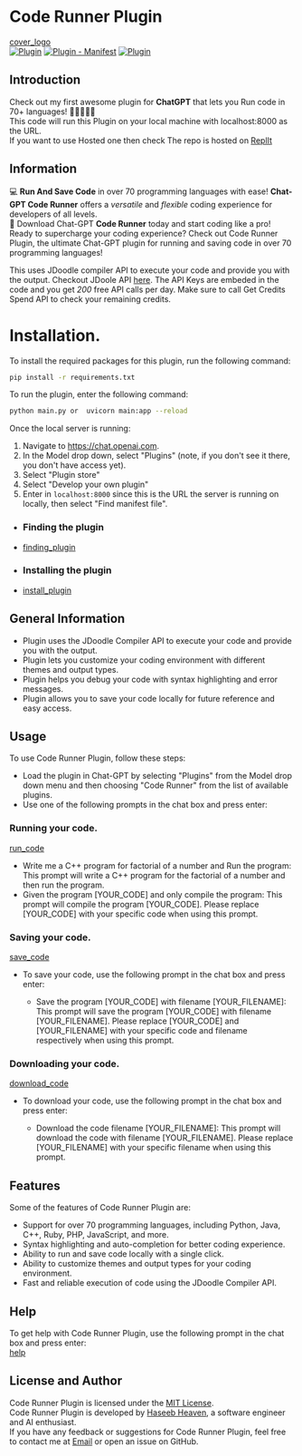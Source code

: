 # Code Runner Plugin
[cover_logo](https://github.com/haseeb-heaven/CodeRunner-Plugin/resources/logo.png?raw=true "")</br>
[![Plugin](https://img.shields.io/badge/Code%20Runner-Plugin-blue)](https://coderunner-plugin.haseebmir.repl.co)
[![Plugin - Manifest](https://img.shields.io/badge/Code%20Runner-Manifest-blue)](https://coderunner-plugin.haseebmir.repl.co/.well-known/ai-plugin.json)
[![Plugin](https://img.shields.io/badge/Code%20Runner-Hosted-blue)](https://replit.com/@HaseebMir/CodeRunner-Plugin)

## Introduction
Check out my first awesome plugin for **ChatGPT** that lets you Run code in 70+ languages! 🙌👩‍💻👨‍💻 </br>
This code will run this Plugin on your local machine with localhost:8000 as the URL. </br>
If you want to use Hosted one then check The repo is hosted on [ReplIt](https://replit.com/@HaseebMir/CodeRunner-Plugin)

## Information
💻 **Run And Save Code** in over 70 programming languages with ease! **Chat-GPT Code Runner** offers a *versatile* and *flexible* coding experience for developers of all levels.</br>
💾 Download Chat-GPT **Code Runner** today and start coding like a pro!</br>
Ready to supercharge your coding experience? Check out Code Runner Plugin, the ultimate Chat-GPT plugin for running and saving code in over 70 programming languages!</br>

This uses JDoodle compiler API to execute your code and provide you with the output.
Checkout JDoole API [here](https://www.jdoodle.com/compiler-api/).
The API Keys are embeded in the code and you get _200_ free API calls per day. Make sure to call Get Credits Spend API to check your remaining credits.

# Installation.
To install the required packages for this plugin, run the following command:

```bash
pip install -r requirements.txt
```

To run the plugin, enter the following command:

```bash
python main.py or  uvicorn main:app --reload
```

Once the local server is running:

1. Navigate to https://chat.openai.com. </br>
2. In the Model drop down, select "Plugins" (note, if you don't see it there, you don't have access yet).</br>
3. Select "Plugin store"</br>
4. Select "Develop your own plugin"</br>
5. Enter in `localhost:8000` since this is the URL the server is running on locally, then select "Find manifest file".</br>
- ### Finding the plugin
- [finding_plugin](https://github.com/haseeb-heaven/CodeRunner-Plugin/resources/coderunner_find_url.png?raw=true "")</br>
- ### Installing the plugin
- [install_plugin](https://github.com/haseeb-heaven/CodeRunner-Plugin/resources/coderunner_install_url.png?raw=true "")</br>

## General Information

- Plugin uses the JDoodle Compiler API to execute your code and provide you with the output.
- Plugin lets you customize your coding environment with different themes and output types.
- Plugin helps you debug your code with syntax highlighting and error messages.
- Plugin allows you to save your code locally for future reference and easy access.

## Usage

To use Code Runner Plugin, follow these steps:

- Load the plugin in Chat-GPT by selecting "Plugins" from the Model drop down menu and then choosing "Code Runner" from the list of available plugins.
- Use one of the following prompts in the chat box and press enter:

### Running your code.
[run_code](https://github.com/haseeb-heaven/CodeRunner-Plugin/resources/coderunner_output.png?raw=true "")</br>
  - Write me a C++ program for factorial of a number and Run the program: This prompt will write a C++ program for the factorial of a number and then run the program.
  - Given the program [YOUR_CODE] and only compile the program: This prompt will compile the program [YOUR_CODE]. Please replace [YOUR_CODE] with your specific code when using this prompt.

### Saving your code.
[save_code](https://github.com/haseeb-heaven/CodeRunner-Plugin/resources/coderunner_output_save.png?raw=true "")</br>
- To save your code, use the following prompt in the chat box and press enter:

  - Save the program [YOUR_CODE] with filename [YOUR_FILENAME]: This prompt will save the program [YOUR_CODE] with filename [YOUR_FILENAME]. Please replace [YOUR_CODE] and [YOUR_FILENAME] with your specific code and filename respectively when using this prompt.

### Downloading your code.
[download_code](https://github.com/haseeb-heaven/CodeRunner-Plugin/resources/coderunner_output_download.png?raw=true "")</br>
- To download your code, use the following prompt in the chat box and press enter:

  - Download the code filename [YOUR_FILENAME]: This prompt will download the code with filename [YOUR_FILENAME]. Please replace [YOUR_FILENAME] with your specific filename when using this prompt.

## Features

Some of the features of Code Runner Plugin are:

- Support for over 70 programming languages, including Python, Java, C++, Ruby, PHP, JavaScript, and more.
- Syntax highlighting and auto-completion for better coding experience.
- Ability to run and save code locally with a single click.
- Ability to customize themes and output types for your coding environment.
- Fast and reliable execution of code using the JDoodle Compiler API.

## Help
To get help with Code Runner Plugin, use the following prompt in the chat box and press enter: </br>
[help](https://github.com/haseeb-heaven/CodeRunner-Plugin/resources/coderunner_help_url.png?raw=true "")</br>

## License and Author
Code Runner Plugin is licensed under the [MIT License](https://github.com/haseeb-heaven/CodeRunner-Plugin/blob/main/LICENSE).</br>
Code Runner Plugin is developed by [Haseeb Heaven](https://github.com/haseeb-heaven), a software engineer and AI enthusiast.</br>
If you have any feedback or suggestions for Code Runner Plugin, feel free to contact me at [Email](haseebmir.hm@gmail.com) or open an issue on GitHub.</br>
